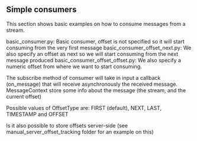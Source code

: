 Simple consumers
---

This section shows basic examples on how to consume messages from a stream.

basic_consumer.py: Basic consumer, offset is not specified so it will start consuming from the very first message
basic_consumer_offset_next.py: We also specify an offset as next so we will start consuming from the next message produced
basic_consumer_offset_offset.py: We also specify a numeric offset from where we want to start consuming.

The subscribe method of consumer will take in input a callback (on_message) that will receive asynchronously the received message.
MessageContext store some info about the message (the stream, and the current offset)

Possible values of OffsetType are: FIRST (default), NEXT, LAST, TIMESTAMP and OFFSET

Is it also possible to store offsets server-side (see manual_server_offset_tracking folder for an example on this)
